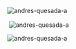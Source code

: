 <p><img align="left" src="https://github-readme-stats.vercel.app/api/top-langs?username=andres-quesada-a&show_icons=true&locale=en&layout=compact" alt="andres-quesada-a" /></p>

<br/>
<p>&nbsp;<img align="center" src="https://github-readme-stats.vercel.app/api?username=andres-quesada-a&show_icons=true&locale=en" alt="andres-quesada-a" /></p>

<p><img align="center" src="https://github-readme-streak-stats.herokuapp.com/?user=andres-quesada-a&" alt="andres-quesada-a" /></p>
